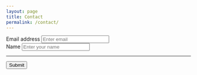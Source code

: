 ```yaml
---
layout: page
title: Contact
permalink: /contact/
---
```


<form accept-charset="UTF-8" action="https://getform.io/f/ce89f7e2-f81f-416a-8142-79a5e7f82552" method="POST" enctype="multipart/form-data" target="_blank">
          <div class="form-group">
            <label for="exampleInputEmail1" required="required">Email address</label>
            <input type="email" name="email" class="form-control" id="exampleInputEmail1" aria-describedby="emailHelp" placeholder="Enter email">
          </div>
          <div class="form-group">
            <label for="exampleInputName">Name</label>
            <input type="text" name="name" class="form-control" id="exampleInputName" placeholder="Enter your name" required="required">
          </div>
          <hr>
          <button type="submit" class="btn btn-primary">Submit</button>
        </form>